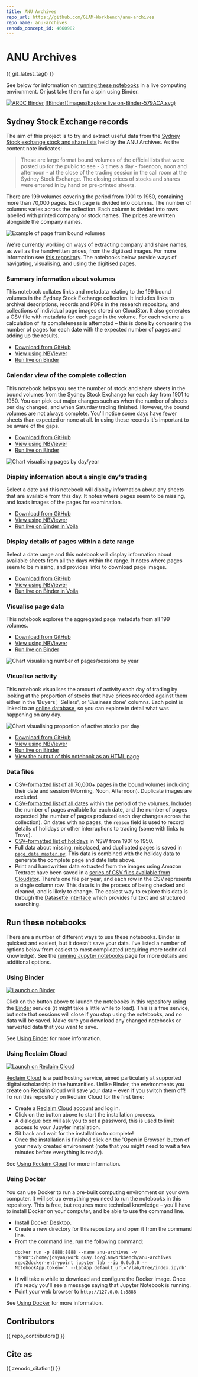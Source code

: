 ```yaml
---
title: ANU Archives
repo_url: https://github.com/GLAM-Workbench/anu-archives
repo_name: anu-archives
zenodo_concept_id: 4660982
---
```


# ANU Archives

{{ git_latest_tag() }}

See below for information on [running these notebooks](#run-these-notebooks) in a live computing environment. Or just take them for a spin using Binder.

[![ARDC Binder](images/explore-live-on-ardc-binder.svg)](https://binderhub.rc.nectar.org.au/v2/gh/GLAM-Workbench/{{repo_name}}/HEAD?urlpath=lab/tree/index.ipynb)
[![Binder](images/Explore live on-Binder-579ACA.svg)](https://mybinder.org/v2/gh/GLAM-Workbench/{{repo_name}}/HEAD?urlpath=lab/tree/index.ipynb)

## Sydney Stock Exchange records

The aim of this project is to try and extract useful data from the [Sydney Stock exchange stock and share lists](http://archivescollection.anu.edu.au/index.php/or59j) held by the ANU Archives. As the content note indicates:

> These are large format bound volumes of the official lists that were posted up for the public to see - 3 times a day - forenoon, noon and afternoon - at the close of the trading session in the call room at the Sydney Stock Exchange. The closing prices of stocks and shares were entered in by hand on pre-printed sheets.

There are 199 volumes covering the period from 1901 to 1950, containing more than 70,000 pages. Each page is divided into columns. The number of columns varies across the collection. Each column is divided into rows labelled with printed company or stock names. The prices are written alongside the company names.

![Example of page from bound volumes](images/N193-001_0002.jpg)

We're currently working on ways of extracting company and share names, as well as the handwritten prices, from the digitised images. For more information see [this repository](https://github.com/wragge/sydney-stock-exchange). The notebooks below provide ways of navigating, visualising, and using the digitised pages.

### Summary information about volumes

This notebook collates links and metadata relating to the 199 bound volumes in the Sydney Stock Exchange collection. It includes links to archival descriptions, records and PDFs in the research repository, and collections of individual page images stored on CloudStor. It also generates a CSV file with metadata for each page in the volume. For each volume a calculation of its completeness is attempted – this is done by comparing the number of pages for each date with the expected number of pages and adding up the results.

* [Download from GitHub](https://github.com/GLAM-Workbench/anu-archives/blob/master/stock-exchange-details-by-volume.ipynb)
* [View using NBViewer](https://nbviewer.jupyter.org/github/GLAM-Workbench/anu-archives/blob/master/stock-exchange-details-by-volume.ipynb)
* [Run live on Binder](https://mybinder.org/v2/gh/GLAM-Workbench/anu-archives/master?urlpath=lab/tree/stock-exchange-details-by-volume.ipynb)

### Calendar view of the complete collection

This notebook helps you see the number of stock and share sheets in the bound volumes from the Sydney Stock Exchange for each day from 1901 to 1950. You can pick out major changes such as when the number of sheets per day changed, and when Saturday trading finished. However, the bound volumes are not always complete. You'll notice some days have fewer sheets than expected or none at all. In using these records it's important to be aware of the gaps.

* [Download from GitHub](https://github.com/GLAM-Workbench/anu-archives/blob/master/stock-exchange-pages-calendar.ipynb)
* [View using NBViewer](https://nbviewer.jupyter.org/github/GLAM-Workbench/anu-archives/blob/master/stock-exchange-pages-calendar.ipynb)
* [Run live on Binder](https://mybinder.org/v2/gh/GLAM-Workbench/anu-archives/master?urlpath=lab/tree/stock-exchange-pages-calendar.ipynb)

![Chart visualising pages by day/year](images/stock-exchange-calendar.png)

### Display information about a single day's trading

Select a date and this notebook will display information about any sheets that are available from this day. It notes where pages seem to be missing, and loads images of the pages for examination.

* [Download from GitHub](https://github.com/GLAM-Workbench/anu-archives/blob/master/view-pages-by-date.ipynb)
* [View using NBViewer](https://nbviewer.jupyter.org/github/GLAM-Workbench/anu-archives/blob/master/view-pages-by-date.ipynb)
* [Run live on Binder in Voila](https://mybinder.org/v2/gh/GLAM-Workbench/anu-archives/HEAD?urlpath=voila%2Frender%2Fview-pages-by-date.ipynb)

### Display details of pages within a date range

Select a date range and this notebook will display information about available sheets from all the days within the range. It notes where pages seem to be missing, and provides links to download page images.

* [Download from GitHub](https://github.com/GLAM-Workbench/anu-archives/blob/master/view-pages-by-date-range.ipynb)
* [View using NBViewer](https://nbviewer.jupyter.org/github/GLAM-Workbench/anu-archives/blob/master/view-pages-by-date-range.ipynb)
* [Run live on Binder in Voila](https://mybinder.org/v2/gh/GLAM-Workbench/anu-archives/HEAD?urlpath=voila%2Frender%2Fview-pages-by-date-range.ipynb)

### Visualise page data

This notebook explores the aggregated page metadata from all 199 volumes.

* [Download from GitHub](https://github.com/GLAM-Workbench/anu-archives/blob/master/pages_viz.ipynb)
* [View using NBViewer](https://nbviewer.jupyter.org/github/GLAM-Workbench/anu-archives/blob/master/pages_viz.ipynb)
* [Run live on Binder](https://mybinder.org/v2/gh/GLAM-Workbench/anu-archives/master?urlpath=lab/tree/pages_viz.ipynb)

![Chart visualising number of pages/sessions by year](images/stock-exchange-pages.svg)

### Visualise activity

This notebook visualises the amount of activity each day of trading by looking at the proportion of stocks that have prices recorded against them either in the 'Buyers', 'Sellers', or 'Business done' columns. Each point is linked to an [online database](https://sydney-stock-exchange-xqtkxtd5za-ts.a.run.app), so you can explore in detail what was happening on any day.

![Chart visualising proportion of active stocks per day](images/stock_exchange_visualise_activity.png)

* [Download from GitHub](https://github.com/GLAM-Workbench/anu-archives/blob/master/visualise_activity.ipynb)
* [View using NBViewer](https://nbviewer.jupyter.org/github/GLAM-Workbench/anu-archives/blob/master/visualise_activity.ipynb)
* [Run live on Binder](https://mybinder.org/v2/gh/GLAM-Workbench/anu-archives/master?urlpath=lab/tree/visualise_activity.ipynb)
* [View the output of this notebook as an HTML page](/examples/visualise_activity.html)

### Data files

* [CSV-formatted list of all 70,000+ pages](https://github.com/GLAM-Workbench/anu-archives/blob/master/complete_page_list.csv) in the bound volumes including their date and session (Morning, Noon, Afternoon). Duplicate images are excluded.
* [CSV-formatted list of all dates](https://github.com/GLAM-Workbench/anu-archives/blob/master/complete_date_list.csv) within the period of the volumes. Includes the number of pages available for each date, and the number of pages expected (the number of pages produced each day changes across the collection). On dates with no pages, the `reason` field is used to record details of holidays or other interruptions to trading (some with links to Trove).
* [CSV-formatted list of holidays](https://github.com/GLAM-Workbench/anu-archives/blob/master/nsw_holidays_1900_1950.csv) in NSW from 1901 to 1950.
* Full data about missing, misplaced, and duplicated pages is saved in [`page_data_master.py`](https://github.com/GLAM-Workbench/anu-archives/blob/master/page_data_master.py). This data is combined with the holiday data to generate the complete page and date lists above.
* Print and handwritten data extracted from the images using Amazon Textract have been saved in a [series of CSV files available from Cloudstor](https://cloudstor.aarnet.edu.au/plus/s/RwRrCpisBac7N38). There's one file per year, and each row in the CSV represents a single column row. This data is in the process of being checked and cleaned, and is likely to change. The easiest way to explore this data is through the [Datasette interface](https://sydney-stock-exchange-xqtkxtd5za-ts.a.run.app) which provides fulltext and structured searching.

## Run these notebooks

There are a number of different ways to use these notebooks. Binder is quickest and easiest, but it doesn't save your data. I've listed a number of options below from easiest to most complicated (requiring more technical knowledge). See the [running Jupyter notebooks](https://glam-workbench.net/running-notebooks/) page for more details and additional options.

### Using Binder

[![Launch on Binder](https://mybinder.org/badge_logo.svg)](https://mybinder.org/v2/gh/GLAM-Workbench/anu-archives/master/?urlpath=lab)

Click on the button above to launch the notebooks in this repository using the [Binder](https://mybinder.org/) service (it might take a little while to load). This is a free service, but note that sessions will close if you stop using the notebooks, and no data will be saved. Make sure you download any changed notebooks or harvested data that you want to save.

See [Using Binder](https://glam-workbench.net/using-binder/) for more information.

### Using Reclaim Cloud

[![Launch on Reclaim Cloud](https://glam-workbench.github.io/images/launch-on-reclaim-cloud.svg)](https://app.my.reclaim.cloud/?manifest=https://raw.githubusercontent.com/GLAM-Workbench/anu-archives/master/reclaim-manifest.jps)

[Reclaim Cloud](https://reclaim.cloud/) is a paid hosting service, aimed particularly at supported digital scholarship in the humanities. Unlike Binder, the environments you create on Reclaim Cloud will save your data – even if you switch them off! To run this repository on Reclaim Cloud for the first time:

* Create a [Reclaim Cloud](https://reclaim.cloud/) account and log in.
* Click on the button above to start the installation process.
* A dialogue box will ask you to set a password, this is used to limit access to your Jupyter installation.
* Sit back and wait for the installation to complete!
* Once the installation is finished click on the 'Open in Browser' button of your newly created environment (note that you might need to wait a few minutes before everything is ready).

See [Using Reclaim Cloud](https://glam-workbench.net/using-reclaim-cloud/) for more information.

### Using Docker

You can use Docker to run a pre-built computing environment on your own computer. It will set up everything you need to run the notebooks in this repository. This is free, but requires more technical knowledge – you'll have to install Docker on your computer, and be able to use the command line.

* Install [Docker Desktop](https://docs.docker.com/get-docker/).
* Create a new directory for this repository and open it from the command line.
* From the command line, run the following command:  
  ```
  docker run -p 8888:8888 --name anu-archives -v "$PWD":/home/jovyan/work quay.io/glamworkbench/anu-archives repo2docker-entrypoint jupyter lab --ip 0.0.0.0 --NotebookApp.token='' --LabApp.default_url='/lab/tree/index.ipynb'
  ```
* It will take a while to download and configure the Docker image. Once it's ready you'll see a message saying that Jupyter Notebook is running.
* Point your web browser to `http://127.0.0.1:8888`

See [Using Docker](https://glam-workbench.net/using-docker/) for more information.

## Contributors

{{ repo_contributors() }}

## Cite as

{{ zenodo_citation() }}